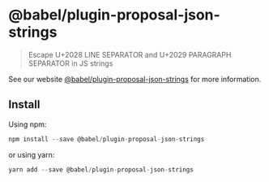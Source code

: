 # @babel/plugin-proposal-json-strings

> Escape U+2028 LINE SEPARATOR and U+2029 PARAGRAPH SEPARATOR in JS strings

See our website [@babel/plugin-proposal-json-strings](https://new.babeljs.io/docs/en/next/babel-plugin-proposal-json-strings.html) for more information.

## Install

Using npm:

```js
npm install --save @babel/plugin-proposal-json-strings
```

or using yarn:

```js
yarn add --save @babel/plugin-proposal-json-strings
```

